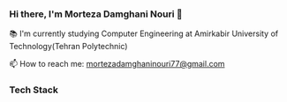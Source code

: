 ### Hi there, I'm Morteza Damghani Nouri 👋

<!--
**Morteza-Damghani-Nouri/Morteza-Damghani-Nouri** is a ✨ _special_ ✨ repository because its `README.md` (this file) appears on your GitHub profile.

Here are some ideas to get you started:

- 🔭 I’m currently working on ...
- 🌱 I’m currently learning ...
- 👯 I’m looking to collaborate on ...
- 🤔 I’m looking for help with ...
- 💬 Ask me about ...
- 📫 How to reach me: ...
- 😄 Pronouns: ...
- ⚡ Fun fact: ...
--> 
📚 I'm currently studying Computer Engineering at Amirkabir University of Technology(Tehran Polytechnic)

📫 How to reach me: mortezadamghaninouri77@gmail.com



### Tech Stack



